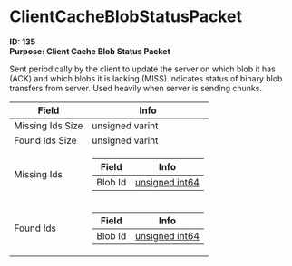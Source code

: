 # ClientCacheBlobStatusPacket

**ID: 135**  
**Purpose: Client Cache Blob Status Packet**  

Sent periodically by the client to update the server on which blob it has (ACK) and which blobs it is lacking (MISS).Indicates status of binary blob transfers from server. Used heavily when server is sending chunks.

<table><thead><tr><th>Field</th><th>Info</th></tr></thead><tbody>
<tr><td>Missing Ids Size</td><td>unsigned varint</td></tr>
<tr><td>Found Ids Size</td><td>unsigned varint</td></tr>
<tr><td>Missing Ids</td><td><table><thead><tr><th>Field</th><th>Info</th></tr></thead><tbody>
  <tr><td>Blob Id</td><td><a href="../types/unsigned int64.md">unsigned int64</a></td></tr>
  </tbody></table></td></tr>
<tr><td>Found Ids</td><td><table><thead><tr><th>Field</th><th>Info</th></tr></thead><tbody>
  <tr><td>Blob Id</td><td><a href="../types/unsigned int64.md">unsigned int64</a></td></tr>
  </tbody></table></td></tr>
</tbody></table>